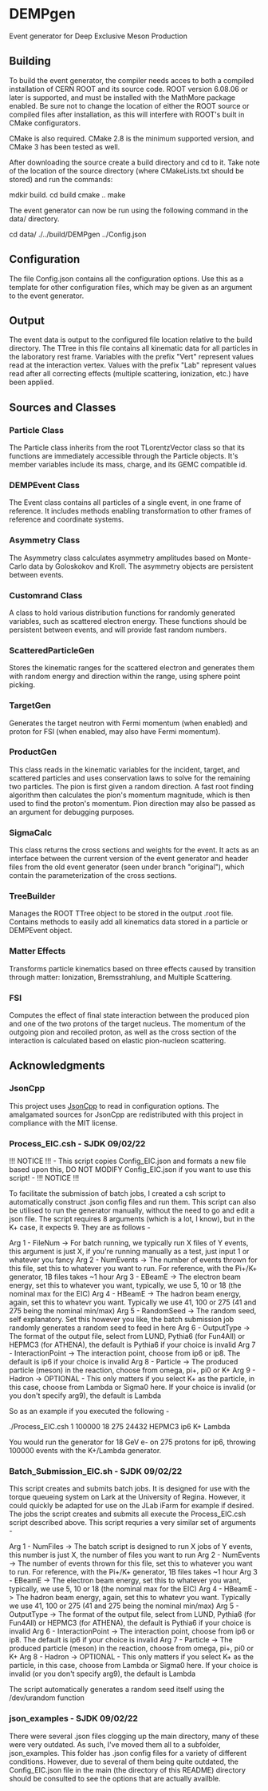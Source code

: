 # DEMPgen
Event generator for Deep Exclusive Meson Production

## Building

To build the event generator, the compiler needs acces to both a compiled installation of CERN ROOT and its source code. ROOT version 6.08.06 or later is supported, and must be installed with the MathMore package enabled. Be sure not to change the location of either the ROOT source or compiled files after installation, as this will interfere with ROOT's built in CMake configurators.

CMake is also required. CMake 2.8 is the minimum supported version, and CMake 3 has been tested as well.

After downloading the source create a build directory and cd to it. Take note of the location of the source directory (where CMakeLists.txt should be stored) and run the commands:

mdkir build.
cd build
cmake ..
make

The event generator can now be run using the following command in the data/ directory.

cd data/
./../build/DEMPgen ../Config.json

## Configuration

The file Config.json contains all the configuration options. Use this as a template for other configuration files, which may be given as an argument to the event generator.

## Output

The event data is output to the configured file location relative to the build directory. The TTree in this file contains all kinematic data for all particles in the laboratory rest frame. Variables with the prefix "Vert" represent values read at the interaction vertex. Values with the prefix "Lab" represent values read after all correcting effects (multiple scattering, ionization, etc.) have been applied. 

## Sources and Classes

### Particle Class

The Particle class inherits from the root TLorentzVector class so that its functions are immediately accessible through the Particle objects. It's member variables include its mass, charge, and its GEMC compatible id.

### DEMPEvent Class

The Event class contains all particles of a single event, in one frame of reference. It includes methods enabling transformation to other frames of reference and coordinate systems.

### Asymmetry Class

The Asymmetry class calculates asymmetry amplitudes based on Monte-Carlo data by Goloskokov and Kroll. The asymmetry objects are persistent between events.

### Customrand Class

A class to hold various distribution functions for randomly generated variables, such as scattered electron energy. These functions should be persistent between events, and will provide fast random numbers.

### ScatteredParticleGen

Stores the kinematic ranges for the scattered electron and generates them with random energy and direction within the range, using sphere point picking.

### TargetGen

Generates the target neutron with Fermi momentum (when enabled) and proton for FSI (when enabled, may also have Fermi momentum).

### ProductGen

This class reads in the kinematic variables for the incident, target, and scattered particles and uses conservation laws to solve for the remaining two particles. The pion is first given a random direction. A fast root finding algorithm then calculates the pion's momentum magnitude, which is then used to find the proton's momentum. Pion direction may also be passed as an argument for debugging purposes.

### SigmaCalc

This class returns the cross sections and weights for the event. It acts as an interface between the current version of the event generator and header files from the old event generator (seen under branch "original"), which contain the parameterization of the cross sections.

### TreeBuilder

Manages the ROOT TTree object to be stored in the output .root file. Contains methods to easily add all kinematics data stored in a particle or DEMPEvent object. 

### Matter Effects

Transforms particle kinematics based on three effects caused by transition through matter: Ionization, Bremsstrahlung, and Multiple Scattering. 

### FSI

Computes the effect of final state interaction between the produced pion and one of the two protons of the target nucleus. The momentum of the outgoing pion and recoiled proton, as well as  the cross section of the interaction is calculated based on elastic pion-nucleon scattering.

## Acknowledgments

### JsonCpp

This project uses [JsonCpp](https://github.com/open-source-parsers/jsoncpp "JsonCpp Github") to read in configuration options. The amalgamated sources for JsonCpp are redistributed with this project in compliance with the MIT license.

### Process_EIC.csh - SJDK 09/02/22

!!! NOTICE !!! - This script copies Config_EIC.json and formats a new file based upon this, DO NOT MODIFY Config_EIC.json if you want to use this script! - !!! NOTICE !!!

To facilitate the submission of batch jobs, I created a csh script to automatically construct .json config files and run them. This script can also be utilised to run the generator manually, without the need to go and edit a json file. 
The script requires 8 arguments (which is a lot, I know), but in the K+ case, it expects 9. They are as follows -

Arg 1 - FileNum -> For batch running, we typically run X files of Y events, this argument is just X, if you're running manually as a test, just input 1 or whatever you fancy
Arg 2 - NumEvents -> The number of events thrown for this file, set this to whatever you want to run. For reference, with the Pi+/K+ generator, 1B files takes ~1 hour
Arg 3 - EBeamE -> The electron beam energy, set this to whatever you want, typically, we use 5, 10 or 18 (the nominal max for the EIC)
Arg 4 - HBeamE -> The hadron beam energy, again, set this to whatevr you want. Typically we use 41, 100 or 275 (41 and 275 being the nominal min/max)
Arg 5 - RandomSeed -> The random seed, self explanatory. Set this however you like, the batch submission job randomly generates a random seed to feed in here
Arg 6 - OutputType -> The format of the output file, select from LUND, Pythia6 (for Fun4All) or HEPMC3 (for ATHENA), the default is Pythia6 if your choice is invalid
Arg 7 - InteractionPoint -> The interaction point, choose from ip6 or ip8. The default is ip6 if your choice is invalid
Arg 8 - Particle -> The produced particle (meson) in the reaction, choose from omega, pi+, pi0 or K+
Arg 9 - Hadron -> OPTIONAL - This only matters if you select K+ as the particle, in this case, choose from Lambda or Sigma0 here. If your choice is invalid (or you don't specify arg9), the default is Lambda

So as an example if you executed the following -

./Process_EIC.csh 1 100000 18 275 24432 HEPMC3 ip6 K+ Lambda

You would run the generator for 18 GeV e- on 275 protons for ip6, throwing 100000 events with the K+/Lambda generator.

### Batch_Submission_EIC.sh - SJDK 09/02/22

This script creates and submits batch jobs. It is designed for use with the torque queueing system on Lark at the University of Regina. However, it could quickly be adapted for use on the JLab iFarm for example if desired.
The jobs the script creates and submits all execute the Process_EIC.csh script described above. This script requries a very similar set of arguments -

Arg 1 - NumFiles -> The batch script is designed to run X jobs of Y events, this number is just X, the number of files you want to run
Arg 2 - NumEvents -> The number of events thrown for this file, set this to whatever you want to run. For reference, with the Pi+/K+ generator, 1B files takes ~1 hour
Arg 3 - EBeamE -> The electron beam energy, set this to whatever you want, typically, we use 5, 10 or 18 (the nominal max for the EIC)
Arg 4 - HBeamE -> The hadron beam energy, again, set this to whatevr you want. Typically we use 41, 100 or 275 (41 and 275 being the nominal min/max)
Arg 5 - OutputType -> The format of the output file, select from LUND, Pythia6 (for Fun4All) or HEPMC3 (for ATHENA), the default is Pythia6 if your choice is invalid
Arg 6 - InteractionPoint -> The interaction point, choose from ip6 or ip8. The default is ip6 if your choice is invalid
Arg 7 - Particle -> The produced particle (meson) in the reaction, choose from omega, pi+, pi0 or K+
Arg 8 - Hadron -> OPTIONAL - This only matters if you select K+ as the particle, in this case, choose from Lambda or Sigma0 here. If your choice is invalid (or you don't specify arg9), the default is Lambda

The script automatically generates a random seed itself using the /dev/urandom function

### json_examples - SJDK 09/02/22

There were several .json files clogging up the main directory, many of these were very outdated. As such, I've moved them all to a subfolder, json_examples. This folder has .json config files for a variety of different conditions. However, due to several of them being quite outdated, the Config_EIC.json file in the main (the directory of this README) directory should be consulted to see the options that are actually availble.